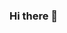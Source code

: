 ### Hi there 👋

<!--
**wisewi11/wisewi11** is a ✨ _special_ ✨ repository because its `README.md` (this file) appears on your GitHub profile.

Here are some ideas to get you started:

- 🔭 I’m currently working on VR development
- 🌱 I’m currently learning [p5js](https://github.com/processing/p5.js)
- 📫 How to reach me: wzzhou@ucsc.edu
- 😄 Pronouns: He/Him
- ⚡ Fun fact: 5k GM in StarCraft 2
-->
